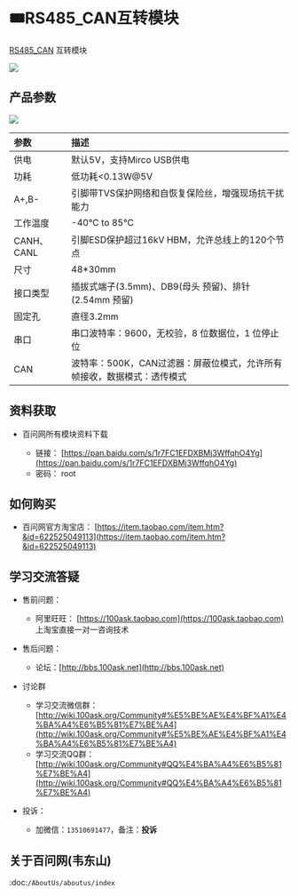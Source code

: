 # 🎟RS485_CAN互转模块

[RS485_CAN](https://item.taobao.com/item.htm?&id=622525049113) 互转模块


![](http://photos.100ask.net/download/modules/RS485-CAN/RS485-CAN.png)


## 产品参数

![](http://photos.100ask.net/download/modules/RS485-CAN/product_parameters.png)
   

| 参数  | 描述 |
| :---- | :---- |
|      供电 | 默认5V，支持Mirco USB供电 |
|      功耗 | 低功耗<0.13W@5V |
|     A+,B- | 引脚带TVS保护网络和自恢复保险丝，增强现场抗干扰能力 |
|  工作温度 | -40°C to 85°C |
|CANH、CANL | 引脚ESD保护超过16kV HBM，允许总线上的120个节点 |
|      尺寸 | 48*30mm |
|  接口类型 | 插拔式端子(3.5mm)、DB9(母头 预留)、排针(2.54mm 预留) |
|    固定孔 | 直径3.2mm |
|      串口 | 串口波特率：9600，无校验，8 位数据位，1 位停止位 |
|   CAN  | 波特率：500K，CAN过滤器：屏蔽位模式，允许所有帧接收，数据模式：透传模式 |

## 资料获取

- 百问网所有模块资料下载

  - 链接： [https://pan.baidu.com/s/1r7FC1EFDXBMj3WffqhO4Yg](https://pan.baidu.com/s/1r7FC1EFDXBMj3WffqhO4Yg)
  - 密码： root

## 如何购买

- 百问网官方淘宝店： [https://item.taobao.com/item.htm?&id=622525049113](https://item.taobao.com/item.htm?&id=622525049113)

## 学习交流答疑

- 售前问题：
  - 阿里旺旺： [https://100ask.taobao.com](https://100ask.taobao.com) 上淘宝直接一对一咨询技术
  
- 售后问题：
  - 论坛：[http://bbs.100ask.net](http://bbs.100ask.net)
  
- 讨论群
  - 学习交流微信群：[http://wiki.100ask.org/Community#%E5%BE%AE%E4%BF%A1%E4%BA%A4%E6%B5%81%E7%BE%A4](http://wiki.100ask.org/Community#%E5%BE%AE%E4%BF%A1%E4%BA%A4%E6%B5%81%E7%BE%A4)
  - 学习交流QQ群：  [http://wiki.100ask.org/Community#QQ%E4%BA%A4%E6%B5%81%E7%BE%A4](http://wiki.100ask.org/Community#QQ%E4%BA%A4%E6%B5%81%E7%BE%A4)

- 投诉：
  - 加微信：``13510691477``，备注：**投诉**


## 关于百问网(韦东山)

 :doc:`/AboutUs/aboutus/index`
 
 